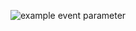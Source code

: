 ![example event parameter](https://github.com/VitailOG/gradebook_backend/actions/workflows/ci.yml/badge.svg?event=push)
